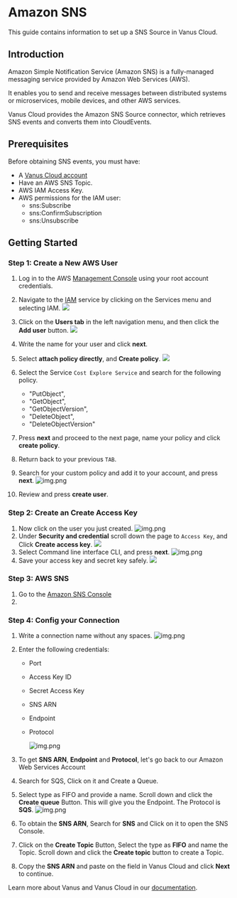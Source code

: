 # Amazon SNS

This guide contains information to set up a SNS Source in Vanus Cloud.

## Introduction

Amazon Simple Notification Service (Amazon SNS) is a fully-managed messaging service provided by Amazon Web Services (AWS).

It enables you to send and receive messages between distributed systems or microservices, mobile devices, and other AWS services.

Vanus Cloud provides the Amazon SNS Source connector, which retrieves SNS events and converts them into CloudEvents.

## Prerequisites

Before obtaining SNS events, you must have:

- A [Vanus Cloud account](https://cloud.vanus.ai)
- Have an AWS SNS Topic.
- AWS IAM Access Key.
- AWS permissions for the IAM user:
  - sns:Subscribe
  - sns:ConfirmSubscription
  - sns:Unsubscribe

## Getting Started

### Step 1: Create a New AWS User

1. Log in to the AWS [Management Console](https://aws.amazon.com) using your root account credentials.
2. Navigate to the [IAM](https://console.aws.amazon.com/iam/) service by clicking on the Services menu and selecting IAM.
   ![](images/findIAM.png)
3. Click on the **Users tab** in the left navigation menu, and then click the **Add user** button.
   ![](images/AddUser.png)
4. Write the name for your user and click **next**.
5. Select **attach policy directly**, and **Create policy**.
   ![](images/permissionoption.png)
6. Select the Service `Cost Explore Service` and search for the following policy.
    - "PutObject",
    - "GetObject",
    - "GetObjectVersion",
    - "DeleteObject",
    - "DeleteObjectVersion"
   
7. Press **next** and proceed to the next page, name your policy and click **create policy**.
8. Return back to your previous `TAB`.
9. Search for your custom policy and add it to your account, and press **next**.
   ![img.png](images/policy.png)
10. Review and press **create user**.

### Step 2: Create an Create Access Key

1. Now click on the user you just created.
   ![img.png](images/user.png)
2. Under **Security and credential** scroll down the page to `Access Key`, and Click **Create access key**.
   ![](images/createAccesskey.png)
3. Select Command line interface CLI, and press **next**.
   ![img.png](images/CLI.png)
4. Save your access key and secret key safely.
   ![](images/img.png)

### Step 3: AWS SNS 
1. Go to the [Amazon SNS Console](https://console.aws.amazon.com/sns/)
2. 

### Step 4: Config your Connection



1. Write a connection name without any spaces.
   ![img.png](images/name.png)
2. Enter the following credentials:

   - Port
   - Access Key ID
   - Secret Access Key
   - SNS ARN
   - Endpoint
   - Protocol

     ![img.png](images/vanus-sns.png)

3. To get **SNS ARN**, **Endpoint** and **Protocol**, let's go back to our Amazon Web Services Account
4. Search for SQS, Click on it and Create a Queue.
5. Select type as FIFO and provide a name. Scroll down and click the **Create queue** Button. This will give you the Endpoint. The Protocol is **SQS**.
   ![img.png](images/sqs-fifo.png)
6. To obtain the **SNS ARN**, Search for **SNS** and Click on it to open the SNS Console.
7. Click on the **Create Topic** Button, Select the type as **FIFO** and name the Topic. Scroll down and click the **Create topic** button to create a Topic.
8. Copy the **SNS ARN** and paste on the field in Vanus Cloud and click **Next** to continue.

Learn more about Vanus and Vanus Cloud in our [documentation](https://docs.vanus.ai).
